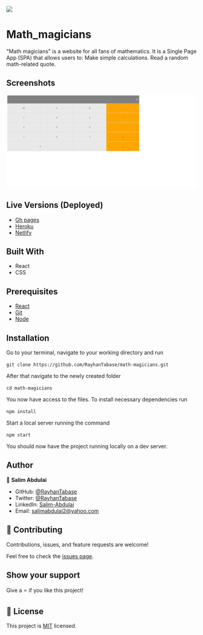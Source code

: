 ![](https://img.shields.io/badge/Microverse-blueviolet)

# Math_magicians
"Math magicians" is a website for all fans of mathematics. It is a Single Page App (SPA) that allows users to:  Make simple calculations. Read a random math-related quote.

## Screenshots

![screenshot](./screenshot/pc.jpeg)

## Live Versions (Deployed)
- [Gh pages](https://rayhantabase.github.io/math_magicians/)
- [Heroku](https://salim-math-magic.herokuapp.com/)
- [Netlify](https://silly-kepler-42a918.netlify.app)

## Built With
- React
- CSS

## Prerequisites
 - [React](https://reactjs.org/docs/getting-started.html)
 -  [Git](https://git-scm.com/downloads)
 -  [Node](https://nodejs.org/en/download/)

## Installation

Go to your terminal, navigate to your working directory and run

`git clone https://github.com/RayhanTabase/math-magicians.git`

After that navigate to the newly created folder

`cd math-magicians`

You now have access to the files.
To install necessary dependencies run

`npm install`

Start a local server running the command

`npm start`

You should now have the project running locally on a dev server.

## Author

👤 **Salim Abdulai**

- GitHub: [@RayhanTabase](https://github.com/RayhanTabase)
- Twitter: [@RayhanTabase](https://twitter.com/@RayhanTabase)
- LinkedIn: [Salim-Abdulai](https://linkedin.com/in/salim-abdulai-5430065b)
- Email: salimabdulai2@yahoo.com

## 🤝 Contributing

Contributions, issues, and feature requests are welcome!

Feel free to check the [issues page](../../issues/).

## Show your support

Give a ⭐️ if you like this project!

## 📝 License

This project is [MIT](./MIT.md) licensed.
